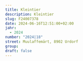 ```yaml
---
title: Kleintier
description: Kleintier
slug: F24007378
date: 2024-06-16T12:51:00+02:00
jahr:
  - 2024
number: "2024|18"
street: Muulaffemärt, 8902 Urdorf
group:
draft: false
---
```

